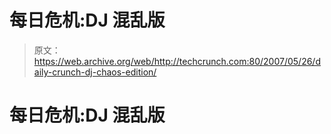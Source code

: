 # 每日危机:DJ 混乱版 

> 原文：<https://web.archive.org/web/http://techcrunch.com:80/2007/05/26/daily-crunch-dj-chaos-edition/>

# 每日危机:DJ 混乱版